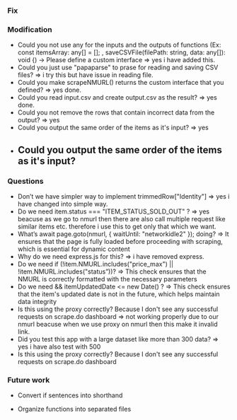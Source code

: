 ### Fix

### Modification

- Could you not use any for the inputs and the outputs of functions (Ex: const itemsArray: any[] = []; , saveCSVFile(filePath: string, data: any[]): void {) -> Please define a custom interface
  => yes i have added this.
- Could you just use "papaparse" to prase for reading and saving CSV files?
  => i try this but have issue in reading file.
- Could you make scrapeNMURL() returns the custom interface that you defined?
  => yes done.
- Could you read input.csv and create output.csv as the result?
  => yes done.
- Could you not remove the rows that contain incorrect data from the output?
  => yes
- Could you output the same order of the items as it's input?
  => yes
- ## Could you output the same order of the items as it's input?

### Questions

- Don’t we have simpler way to implement trimmedRow["Identity"]
  => yes i have changed into simple way.
- Do we need item.status === "ITEM_STATUS_SOLD_OUT" ?
  => yes beacuse as we go to nmurl then there are also call multiple request like similar items etc. therefore i use this to get only that which we want.
- What’s await page.goto(nmurl, { waitUntil: "networkidle2" }); doing?
  => It ensures that the page is fully loaded before proceeding with scraping, which is essential for dynamic content
- Why do we need express.js for this?
  => i have removed express.
- Do we need if (!item.NMURL.includes("price_max") || !item.NMURL.includes("status”))?
  => This check ensures that the NMURL is correctly formatted with the necessary parameters
- Do we need && itemUpdatedDate <= new Date() ?
  => This check ensures that the item's updated date is not in the future, which helps maintain data integrity
- Is this using the proxy correctly? Because I don't see any successful requests on scrape.do dashboard
  => not working properly due to our nmurl beacuse when we use proxy on nmurl then this make it invalid link.
- Did you test this app with a large dataset like more than 300 data?
  => yes i have also test with 500
- Is this using the proxy correctly? Because I don't see any successful requests on scrape.do dashboard

### Future work

- Convert if sentences into shorthand

- Organize functions into separated files

